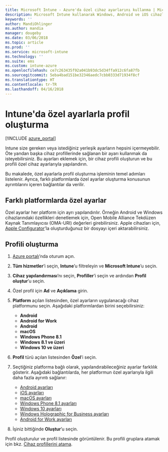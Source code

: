 ```yaml
---
title: Microsoft Intune - Azure'da özel cihaz ayarlarını kullanma | Microsoft Docs
description: Microsoft Intune kullanarak Windows, Android ve iOS cihazlarına yönelik özel ayarları kullanmak için profil ekleme veya oluşturma
keywords: ''
author: MandiOhlinger
ms.author: mandia
manager: dougeby
ms.date: 03/06/2018
ms.topic: article
ms.prod: ''
ms.service: microsoft-intune
ms.technology: ''
ms.suite: ems
ms.custom: intune-azure
ms.openlocfilehash: ce7c263435f92a041b93dc5d34ffa912c6fa87fb
ms.sourcegitcommit: 5eba4bad151be32346aedc7cbb0333d71934f8cf
ms.translationtype: HT
ms.contentlocale: tr-TR
ms.lasthandoff: 04/16/2018
---
```

# <a name="create-a-profile-with-custom-settings-in-intune"></a>Intune'da özel ayarlarla profil oluşturma

[!INCLUDE [azure_portal](./includes/azure_portal.md)]

Intune size gereken veya istediğiniz yerleşik ayarların hepsini içermeyebilir. Öte yandan başka cihaz profillerinde sağlanan bir ayarı kullanmak da isteyebilirsiniz. Bu ayarları eklemek için, bir cihaz profili oluşturun ve bu profili özel cihaz ayarlarıyla yapılandırın.

Bu makalede, özel ayarlarla profil oluşturma işleminin temel adımları listelenir. Ayrıca, farklı platformlarda özel ayarlar oluşturma konusunun ayrıntılarını içeren bağlantılar da verilir.

## <a name="custom-settings-on-different-platforms"></a>Farklı platformlarda özel ayarlar
Özel ayarlar her platform için ayrı yapılandırılır. Örneğin Android ve Windows cihazlarındaki özellikleri denetlemek için, Open Mobile Alliance Tekdüzen Kaynak Tanımlayıcısı (OMA-URI) değerleri girebilirsiniz. Apple cihazları için, [Apple Configurator](https://itunes.apple.com/us/app/apple-configurator-2/id1037126344?mt=12)’la oluşturduğunuz bir dosyayı içeri aktarabilirsiniz.

## <a name="create-the-profile"></a>Profili oluşturma

1. [Azure portalı](https://portal.azure.com)’nda oturum açın.
2. **Tüm hizmetler**’i seçin, **Intune**’u filtreleyin ve **Microsoft Intune**’u seçin.
3. **Cihaz yapılandırması**’nı seçin, **Profiller**’i seçin ve ardından **Profil oluştur**’u seçin.
4. Özel profil için **Ad** ve **Açıklama** girin.
5. **Platform** açılan listesinden, özel ayarların uygulanacağı cihaz platformunu seçin. Aşağıdaki platformlardan birini seçebilirsiniz:

    - **Android**
    - **Android for Work**
    - **Android**
    - **macOS**
    - **Windows Phone 8.1**
    - **Windows 8.1 ve üzeri**
    - **Windows 10 ve üzeri**

6. **Profil** türü açılan listesinden **Özel**’i seçin.
7. Seçtiğiniz platforma bağlı olarak, yapılandırabileceğiniz ayarlar farklılık gösterir. Aşağıdaki bağlantılarda, her platformun özel ayarlarıyla ilgili daha fazla ayrıntı sağlanır:

    - [Android ayarları](custom-settings-android.md)
    - [iOS ayarları](custom-settings-ios.md)
    - [macOS ayarları](custom-settings-macos.md)
    - [Windows Phone 8.1 ayarları](custom-settings-windows-phone-8-1.md)
    - [Windows 10 ayarları](custom-settings-windows-10.md)
    - [Windows Holographic for Business ayarları](custom-settings-windows-holographic.md)
    - [Android for Work ayarları](custom-settings-android-for-work.md)

8. İşiniz bittiğinde **Oluştur**’u seçin.

Profil oluşturulur ve profil listesinde görüntülenir. Bu profili gruplara atamak için bkz. [Cihaz profillerini atama](device-profile-assign.md).

